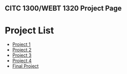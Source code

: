 ## CITC 1300/WEBT 1320 Project Page

<h1>Project List</h1>

<ul>
<li><a href="Project1/index.html" target="_blank">Project 1</a></li>

<li><a href="Project2/index.html" target="_blank">Project 2</a></li>

<li><a href="Project3/index.html" target="_blank">Project 3</a></li>

<li><a href="Project4/index.html" target="_blank">Project 4</a></li>

<li><a href="FinalProject/index.html" target="_blank">Final Project</a></li>

</ul>